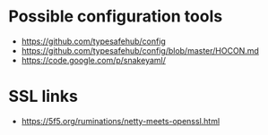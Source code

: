 # Possible configuration tools
 * https://github.com/typesafehub/config
 * https://github.com/typesafehub/config/blob/master/HOCON.md
 * https://code.google.com/p/snakeyaml/

# SSL links
 * https://5f5.org/ruminations/netty-meets-openssl.html
